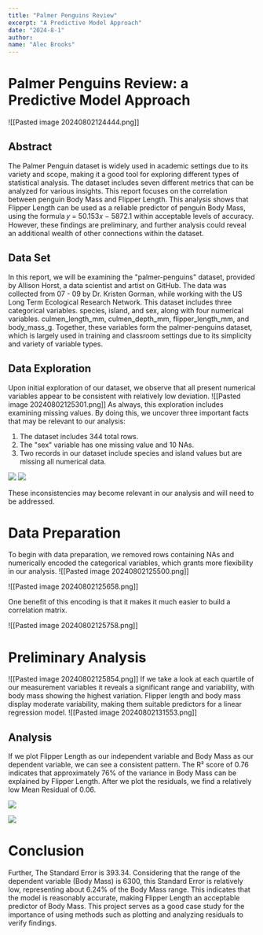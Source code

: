 ```yaml
---
title: "Palmer Penguins Review"
excerpt: "A Predictive Model Approach"
date: "2024-8-1"
author:
name: "Alec Brooks"
---
```

# Palmer Penguins Review: a Predictive Model Approach

![[Pasted image 20240802124444.png]]
## Abstract
The Palmer Penguin dataset is widely used in academic settings due to its variety and scope, making it a good tool for exploring different types of statistical analysis. The dataset includes seven different metrics that can be analyzed for various insights. This report focuses on the correlation between penguin Body Mass and Flipper Length. This analysis shows that Flipper Length can be used as a reliable predictor of penguin Body Mass, using the formula 𝑦 = 50.153𝑥 − 5872.1 within acceptable levels of accuracy. However, these findings are preliminary, and further analysis could reveal an additional wealth of other connections within the dataset.
## Data Set
In this report, we will be examining the "palmer-penguins" dataset, provided by Allison Horst, a data scientist and artist on GitHub. The data was collected from 07 - 09 by Dr. Kristen Gorman, while working with the US Long Term Ecological Research Network. This dataset includes three categorical variables. species, island, and sex, along with four numerical variables. culmen_length_mm, culmen_depth_mm, flipper_length_mm, and body_mass_g. Together, these variables form the palmer-penguins dataset, which is largely used in training and classroom settings due to its simplicity and variety of variable types.
## Data Exploration
Upon initial exploration of our dataset, we observe that all present numerical variables appear to be consistent with relatively low deviation.
![[Pasted image 20240802125301.png]]
As always, this exploration includes examining missing values. By doing this, we uncover three important facts that may be relevant to our analysis:

1. The dataset includes 344 total rows.
2. The "sex" variable has one missing value and 10 NAs.
3. Two records in our dataset include species and island values but are missing all numerical data.

![](file:///C:/Users/ALECDE~1.001/AppData/Local/Temp/msohtmlclip1/01/clip_image004.gif)
![](file:///C:/Users/ALECDE~1.001/AppData/Local/Temp/msohtmlclip1/01/clip_image006.gif)

These inconsistencies may become relevant in our analysis and will need to be addressed.
# Data Preparation
To begin with data preparation, we removed rows containing NAs and numerically encoded the categorical variables, which grants more flexibility in our analysis.
![[Pasted image 20240802125500.png]]

![[Pasted image 20240802125658.png]]

One benefit of this encoding is that it makes it much easier to build a correlation matrix.  

![[Pasted image 20240802125758.png]]
# Preliminary Analysis
![[Pasted image 20240802125854.png]]
If we take a look at each quartile of our measurement variables it reveals a significant range and variability, with body mass showing the highest variation. Flipper length and body mass display moderate variability, making them suitable predictors for a linear regression model.
![[Pasted image 20240802131553.png]]
## Analysis
If we plot Flipper Length as our independent variable and Body Mass as our dependent variable, we can see a consistent pattern. The R² score of 0.76 indicates that approximately 76% of the variance in Body Mass can be explained by Flipper Length. After we plot the residuals, we find a relatively low Mean Residual of 0.06.

![](file:///C:/Users/ALECDE~1.001/AppData/Local/Temp/msohtmlclip1/01/clip_image024.jpg)

![](file:///C:/Users/ALECDE~1.001/AppData/Local/Temp/msohtmlclip1/01/clip_image026.jpg)
# Conclusion
Further, The Standard Error is 393.34. Considering that the range of the dependent variable (Body Mass) is 6300, this Standard Error is relatively low, representing about 6.24% of the Body Mass range. This indicates that the model is reasonably accurate, making Flipper Length an acceptable predictor of Body Mass. This project serves as a good case study for the importance of using methods such as plotting and analyzing residuals to verify findings.